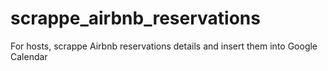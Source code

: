 # scrappe_airbnb_reservations
For hosts, scrappe Airbnb reservations details and insert them into Google Calendar
